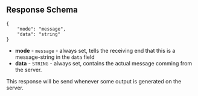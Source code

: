 ## Response Schema
    {
        "mode": "message",
        "data": "string"
    }
* **mode** - `message` - always set, tells the receiving end that this is a message-string in the `data` field
* **data** - `STRING` - always set, contains the actual message comming from the server.

This response will be send whenever some output is generated on the server.